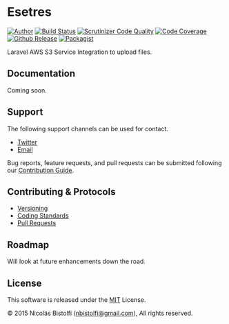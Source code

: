 # Esetres

[![Author](https://img.shields.io/badge/author-%40nicolasbistolfi-blue.svg)](https://twitter.com/nicolasbistolfi)
[![Build Status](https://scrutinizer-ci.com/g/Dumpk/dashboard/badges/build.png)](https://scrutinizer-ci.com/g/Dumpk/Esetres/build-status/)
[![Scrutinizer Code Quality](https://scrutinizer-ci.com/g/Dumpk/Esetres/badges/quality-score.png)](https://scrutinizer-ci.com/g/Dumpk/Esetres/)
[![Code Coverage](https://scrutinizer-ci.com/g/Dumpk/Esetres/badges/coverage.png)](https://scrutinizer-ci.com/g/Dumpk/Esetres/)
[![Github Release](https://img.shields.io/github/release/Dumpk/Esetres.svg)](https://github.com/Dumpk/Esetres)
[![Packagist](https://img.shields.io/packagist/l/Dumpk/Esetres.svg)](https://packagist.org/packages/Dumpk/Esetres)

Laravel AWS S3 Service Integration to upload files.

## Documentation

Coming soon.

## Support

The following support channels can be used for contact.

- [Twitter](https://twitter.com/nicolasbistolfi)
- [Email](mailto:nbistolfi@gmail.com)

Bug reports, feature requests, and pull requests can be submitted following our [Contribution Guide](CONTRIBUTING.md).

## Contributing & Protocols

- [Versioning](CONTRIBUTING.md#versioning)
- [Coding Standards](CONTRIBUTING.md#coding-standards)
- [Pull Requests](CONTRIBUTING.md#pull-requests)

## Roadmap

Will look at future enhancements down the road.

## License

This software is released under the [MIT](LICENSE.md) License.

&copy; 2015 Nicolás Bistolfi (nbistolfi@gmail.com), All rights reserved.
